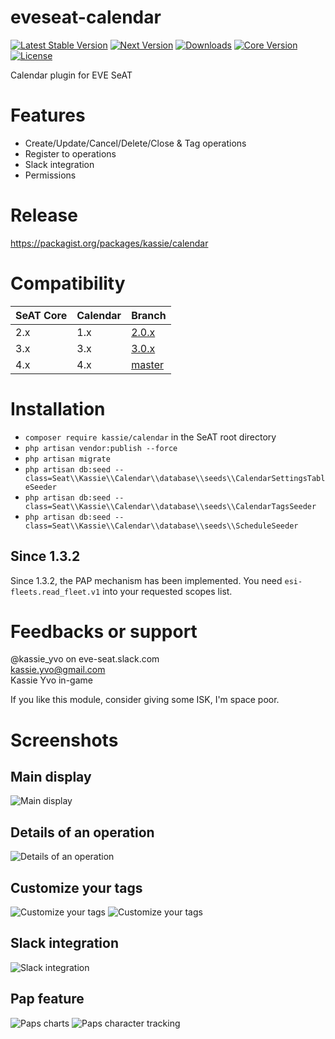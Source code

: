 # eveseat-calendar

[![Latest Stable Version](https://img.shields.io/packagist/v/kassie/calendar.svg?style=for-the-badge)](https://packagist.org/packages/kassie/calendar)
[![Next Version](https://img.shields.io/packagist/vpre/kassie/calendar.svg?style=for-the-badge)](https://packagist.org/packages/kassie/calendar)
[![Downloads](https://img.shields.io/packagist/dt/kassie/calendar?style=for-the-badge)](https://packagist.org/packages/BenHUET/eveseat-calendar)
[![Core Version](https://img.shields.io/badge/SeAT-4.0.x-blueviolet?style=for-the-badge)](https://github.com/eveseat/seat)
[![License](https://img.shields.io/github/license/BenHUET/eveseat-calendar?style=for-the-badge)](https://github.com/BenHUET/eveseat-calendar/blob/master/LICENCE)

Calendar plugin for EVE SeAT

# Features

* Create/Update/Cancel/Delete/Close & Tag operations
* Register to operations
* Slack integration
* Permissions

# Release

https://packagist.org/packages/kassie/calendar

# Compatibility

| SeAT Core | Calendar | Branch                                                          |
|-----------|----------|-----------------------------------------------------------------|
| 2.x       | 1.x      | [2.0.x](https://github.com/BenHUET/eveseat-calendar/tree/2.0.x) |
| 3.x       | 3.x      | [3.0.x](https://github.com/BenHUET/eveseat-calendar/tree/3.0.x) |
| 4.x       | 4.x      | [master](https://github.com/BenHUET/eveseat-calendar)           |

# Installation

* `composer require kassie/calendar` in the SeAT root directory
* `php artisan vendor:publish --force`
* `php artisan migrate`
* `php artisan db:seed --class=Seat\\Kassie\\Calendar\\database\\seeds\\CalendarSettingsTableSeeder`
* `php artisan db:seed --class=Seat\\Kassie\\Calendar\\database\\seeds\\CalendarTagsSeeder`
* `php artisan db:seed --class=Seat\\Kassie\\Calendar\\database\\seeds\\ScheduleSeeder`

## Since 1.3.2

Since 1.3.2, the PAP mechanism has been implemented. You need `esi-fleets.read_fleet.v1` into your requested scopes
list.

# Feedbacks or support

@kassie_yvo on eve-seat.slack.com  
kassie.yvo@gmail.com  
Kassie Yvo in-game

If you like this module, consider giving some ISK, I'm space poor.

# Screenshots

## Main display

![Main display](./img/main_display.png "Main display")

## Details of an operation

![Details of an operation](./img/operation_details.png "Details of an operation")

## Customize your tags

![Customize your tags](./img/tags_creation.png "Customize your tags")
![Customize your tags](./img/tags_management.png "Manage your tags")

## Slack integration

![Slack integration](http://i.imgur.com/zV2w9sx.png "Slack integration")

## Pap feature

![Paps charts](https://user-images.githubusercontent.com/648753/34275321-0af18d90-e69d-11e7-9a93-31c07f4b303c.png "Paps charts")
![Paps character tracking](https://user-images.githubusercontent.com/648753/34328226-dc165886-e8d9-11e7-8084-731b0d674f8d.png "Paps character tracking")
